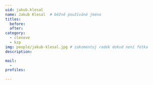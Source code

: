 ```yaml
---
uid: jakub.klesal
name: Jakub Klesal 	# běžně používáné jméno
titles:
  before: 
  after:
category:
  - clenove
  - kzp
img: people/jakub-klesal.jpg # zakomentuj radek dokud není fotka
description: 

mail:
  - 
profiles:
 
---
```

